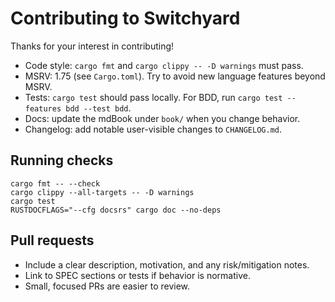 # Contributing to Switchyard

Thanks for your interest in contributing!

- Code style: `cargo fmt` and `cargo clippy -- -D warnings` must pass.
- MSRV: 1.75 (see `Cargo.toml`). Try to avoid new language features beyond MSRV.
- Tests: `cargo test` should pass locally. For BDD, run `cargo test --features bdd --test bdd`.
- Docs: update the mdBook under `book/` when you change behavior.
- Changelog: add notable user-visible changes to `CHANGELOG.md`.

## Running checks

```
cargo fmt -- --check
cargo clippy --all-targets -- -D warnings
cargo test
RUSTDOCFLAGS="--cfg docsrs" cargo doc --no-deps
```

## Pull requests

- Include a clear description, motivation, and any risk/mitigation notes.
- Link to SPEC sections or tests if behavior is normative.
- Small, focused PRs are easier to review.
